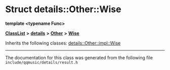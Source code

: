 

# Struct details::Other::Wise

**template &lt;typename Func&gt;**



[**ClassList**](annotated.md) **>** [**details**](namespacedetails.md) **>** [**Other**](namespacedetails_1_1Other.md) **>** [**Wise**](structdetails_1_1Other_1_1Wise.md)








Inherits the following classes: [details::Other::impl::Wise](structdetails_1_1Other_1_1impl_1_1Wise.md)















































































































------------------------------
The documentation for this class was generated from the following file `include/qqmusic/details/result.h`

